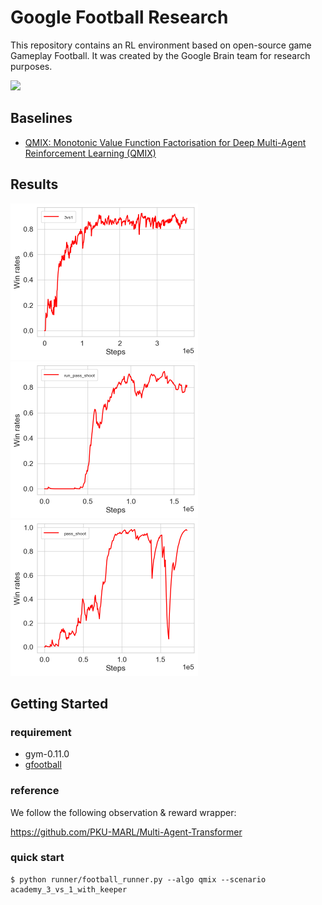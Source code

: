 # Google Football Research

This repository contains an RL environment based on open-source game Gameplay Football.
It was created by the Google Brain team for research purposes.

![](https://github.com/Wangxuefeng1024/MARL_benchmark/blob/main/results/episode_done_20221108-154022258943.gif)


## Baselines
- [QMIX: Monotonic Value Function Factorisation for Deep Multi-Agent Reinforcement Learning (QMIX)](https://arxiv.org/abs/1803.11485)

## Results

<img src="https://github.com/Wangxuefeng1024/MARL_benchmark/blob/main/results/3vs1_winrates.png" width="300px"> <img src="https://github.com/Wangxuefeng1024/MARL_benchmark/blob/main/results/rps_winrate.png" width="300px"> <img src="https://github.com/Wangxuefeng1024/MARL_benchmark/blob/main/results/ps_winrates.png" width="300px"> 



## Getting Started

### requirement

- gym-0.11.0
- [gfootball](https://github.com/google-research/football)

### reference

We follow the following observation & reward wrapper:

https://github.com/PKU-MARL/Multi-Agent-Transformer

### quick start

```shell
$ python runner/football_runner.py --algo qmix --scenario academy_3_vs_1_with_keeper
```





